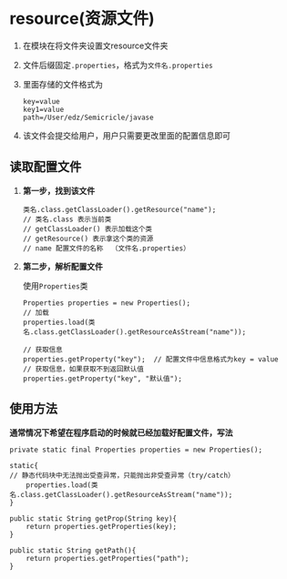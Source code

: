 # resource(资源文件)

1. 在模块在将文件夹设置文resource文件夹

2. 文件后缀固定`.properties`，格式为`文件名.properties`

3. 里面存储的文件格式为

   ```
   key=value
   key1=value
   path=/User/edz/Semicricle/javase
   ```

4. 该文件会提交给用户，用户只需要更改里面的配置信息即可

## 读取配置文件

1. **第一步，找到该文件**

   ```
   类名.class.getClassLoader().getResource("name");
   // 类名.class 表示当前类
   // getClassLoader() 表示加载这个类
   // getResource() 表示拿这个类的资源
   // name 配置文件的名称  （文件名.properties）
   ```

   

2. **第二步，解析配置文件**

   使用`Properties`类

   ```
   Properties properties = new Properties();
   // 加载
   properties.load(类名.class.getClassLoader().getResourceAsStream("name"));
   
   // 获取信息
   properties.getProperty("key");  // 配置文件中信息格式为key = value
   // 获取信息，如果获取不到返回默认值
   properties.getProperty("key", "默认值");
   ```

## 使用方法

**通常情况下希望在程序启动的时候就已经加载好配置文件，写法**

```
private static final Properties properties = new Properties();

static{
// 静态代码块中无法抛出受查异常，只能抛出非受查异常（try/catch）
	properties.load(类名.class.getClassLoader().getResourceAsStream("name"));
}

public static String getProp(String key){
	return properties.getProperties(key);
}

public static String getPath(){
	return properties.getProperties("path");
}
```

